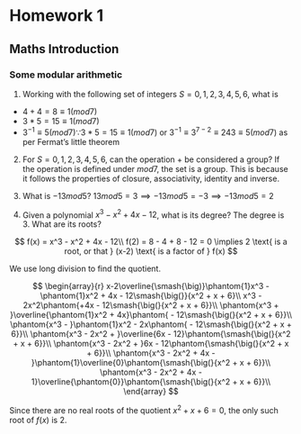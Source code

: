 # Homework 1

## Maths Introduction

### Some modular arithmetic

1. Working with the following set of integers $S={0,1,2,3,4,5,6}$, what is

- $4 + 4 = 8 \equiv 1 (mod 7)$
- $3 * 5 = 15 \equiv 1 (mod 7)$
- $3^{-1} \equiv 5 (mod 7) \because 3 * 5 = 15 \equiv 1 (mod 7) \text{ or } 3^{-1} \equiv 3^{7-2} \equiv 243 \equiv 5 (mod 7) \text{ as per Fermat's little theorem}$

2. For $S={0,1,2,3,4,5,6}$, can the operation $+$ be considered a group? If the operation is defined under $mod 7$, the set is a group. This is because it follows the properties of closure, associativity, identity and inverse.

3. What is $-13 mod 5$? $13 mod 5 = 3 \implies -13 mod 5 = -3 \implies -13 mod 5 = 2$

4. Given a polynomial $x^3 - x^2 + 4x - 12$, what is its degree? The degree is $3$. What are its roots?

$$
f(x) = x^3 - x^2 + 4x - 12\\
f(2) = 8 - 4 + 8 - 12 = 0 \implies 2 \text{ is a root, or that } (x-2) \text{ is a factor of } f(x)
$$

We use long division to find the quotient.

$$
\begin{array}{r}
x-2\overline{\smash{\big)}\phantom{1}x^3 - \phantom{1}x^2 + 4x - 12\smash{\big(}}{x^2 + x + 6}\\
x^3 - 2x^2\phantom{+4x - 12\smash{\big(}{x^2 + x + 6}}\\
\phantom{x^3 + }\overline{\phantom{1}x^2 + 4x}\phantom{ - 12\smash{\big(}{x^2 + x + 6}}\\
\phantom{x^3 - }\phantom{1}x^2 - 2x\phantom{ - 12\smash{\big(}{x^2 + x + 6}}\\
\phantom{x^3 - 2x^2 + }\overline{6x - 12}\phantom{\smash{\big(}{x^2 + x + 6}}\\
\phantom{x^3 - 2x^2 + }6x - 12\phantom{\smash{\big(}{x^2 + x + 6}}\\
\phantom{x^3 - 2x^2 + 4x - }\phantom{1}\overline{0}\phantom{\smash{\big(}{x^2 + x + 6}}\\
\phantom{x^3 - 2x^2 + 4x - 1}\overline{\phantom{0}}\phantom{\smash{\big(}{x^2 + x + 6}}\\
\end{array}
$$

Since there are no real roots of the quotient $x^2 + x + 6 = 0$, the only such root of $f(x)$ is $2$.